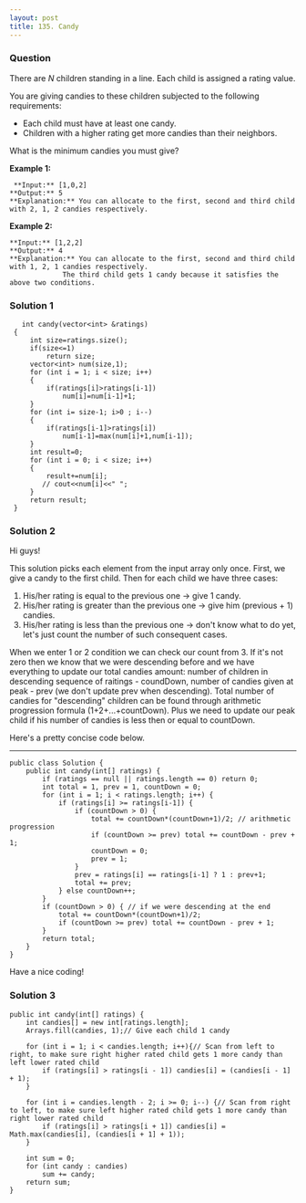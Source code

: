 ```yaml
---
layout: post
title: 135. Candy
---
```

### Question
There are _N_ children standing in a line. Each child is assigned a rating
value.

You are giving candies to these children subjected to the following
requirements:

  * Each child must have at least one candy.
  * Children with a higher rating get more candies than their neighbors.

What is the minimum candies you must give?

 **Example 1:**

    
    
     **Input:** [1,0,2]
    **Output:** 5
    **Explanation:** You can allocate to the first, second and third child with 2, 1, 2 candies respectively.
    

**Example 2:**

    
    
    **Input:** [1,2,2]
    **Output:** 4
    **Explanation:** You can allocate to the first, second and third child with 1, 2, 1 candies respectively.
                 The third child gets 1 candy because it satisfies the above two conditions.
    

### Solution 1
    
    
       int candy(vector<int> &ratings)
     {
    	 int size=ratings.size();
    	 if(size<=1)
    		 return size;
    	 vector<int> num(size,1);
    	 for (int i = 1; i < size; i++)
    	 {
    		 if(ratings[i]>ratings[i-1])
    			 num[i]=num[i-1]+1;
    	 }
    	 for (int i= size-1; i>0 ; i--)
    	 {
    		 if(ratings[i-1]>ratings[i])
    			 num[i-1]=max(num[i]+1,num[i-1]);
    	 }
    	 int result=0;
    	 for (int i = 0; i < size; i++)
    	 {
    		 result+=num[i];
    		// cout<<num[i]<<" ";
    	 }
    	 return result;
     }


### Solution 2
Hi guys!

This solution picks each element from the input array only once. First, we
give a candy to the first child. Then for each child we have three cases:

  1. His/her rating is equal to the previous one -> give 1 candy.
  2. His/her rating is greater than the previous one -> give him (previous + 1) candies.
  3. His/her rating is less than the previous one -> don't know what to do yet, let's just count the number of such consequent cases.

When we enter 1 or 2 condition we can check our count from 3. If it's not zero
then we know that we were descending before and we have everything to update
our total candies amount: number of children in descending sequence of
raitings - coundDown, number of candies given at peak - prev (we don't update
prev when descending). Total number of candies for "descending" children can
be found through arithmetic progression formula (1+2+...+countDown). Plus we
need to update our peak child if his number of candies is less then or equal
to countDown.

Here's a pretty concise code below.

* * *
    
    
    public class Solution {
        public int candy(int[] ratings) {
            if (ratings == null || ratings.length == 0) return 0;
            int total = 1, prev = 1, countDown = 0;
            for (int i = 1; i < ratings.length; i++) {
                if (ratings[i] >= ratings[i-1]) {
                    if (countDown > 0) {
                        total += countDown*(countDown+1)/2; // arithmetic progression
                        if (countDown >= prev) total += countDown - prev + 1;
                        countDown = 0;
                        prev = 1;
                    }
                    prev = ratings[i] == ratings[i-1] ? 1 : prev+1;
                    total += prev;
                } else countDown++;
            }
            if (countDown > 0) { // if we were descending at the end
                total += countDown*(countDown+1)/2;
                if (countDown >= prev) total += countDown - prev + 1;
            }
            return total;
        }
    }
    

Have a nice coding!


### Solution 3
    
    
    public int candy(int[] ratings) {
        int candies[] = new int[ratings.length];        
        Arrays.fill(candies, 1);// Give each child 1 candy 
        	
        for (int i = 1; i < candies.length; i++){// Scan from left to right, to make sure right higher rated child gets 1 more candy than left lower rated child
            if (ratings[i] > ratings[i - 1]) candies[i] = (candies[i - 1] + 1);
        }
         
        for (int i = candies.length - 2; i >= 0; i--) {// Scan from right to left, to make sure left higher rated child gets 1 more candy than right lower rated child
    	    if (ratings[i] > ratings[i + 1]) candies[i] = Math.max(candies[i], (candies[i + 1] + 1));
        }
        
        int sum = 0;        
        for (int candy : candies)  
        	sum += candy;        
        return sum;
    }



